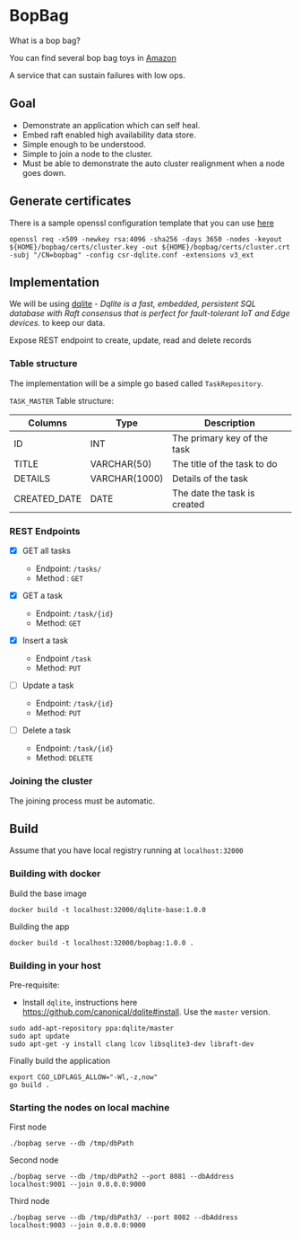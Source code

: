 # BopBag

What is a bop bag?

You can find several bop bag toys in [Amazon](https://www.amazon.com/bop-bag/s?k=bop+bag)

A service that can sustain failures with low ops.


## Goal
* Demonstrate an application which can self heal.
* Embed raft enabled high availability data store.
* Simple enough to be understood.
* Simple to join a node to the cluster.
* Must be able to demonstrate the auto cluster realignment when a node goes down.

## Generate certificates

There is a sample openssl configuration template that you can use [here](default-certs/csr-dqlite.conf.template)

```shell
openssl req -x509 -newkey rsa:4096 -sha256 -days 3650 -nodes -keyout ${HOME}/bopbag/certs/cluster.key -out ${HOME}/bopbag/certs/cluster.crt -subj "/CN=bopbag" -config csr-dqlite.conf -extensions v3_ext
```

## Implementation

We will be using [dqlite](https://dqlite.io/) -  _Dqlite is a fast, embedded, persistent SQL database with Raft consensus that is perfect for fault-tolerant IoT and Edge devices._ to keep our data.

Expose REST endpoint to create, update, read and delete records

### Table structure

The implementation will be a simple go based called `TaskRepository`.

`TASK_MASTER` Table structure:

| Columns | Type | Description |
|---------|------|-------------|
| ID | INT | The primary key of the task|
| TITLE | VARCHAR(50) | The title of the task to do |
| DETAILS | VARCHAR(1000) | Details of the task |
| CREATED_DATE | DATE | The date the task is created |

### REST Endpoints

- [X] GET all tasks
  
  * Endpoint: `/tasks/`
  * Method : `GET`
 
- [X] GET a task
  * Endpoint: `/task/{id}`
  * Method: `GET`
 
- [X] Insert a task
  * Endpoint `/task`
  * Method: `PUT`

- [ ] Update a task
  * Endpoint: `/task/{id}`
  * Method: `PUT`

- [ ] Delete a task
  * Endpoint: `/task/{id}`
  * Method: `DELETE`

### Joining the cluster

The joining process must be automatic.

## Build

Assume that you have local registry running at `localhost:32000`

### Building with docker

Build the base image

```shell
docker build -t localhost:32000/dqlite-base:1.0.0
```

Building the app 

```
docker build -t localhost:32000/bopbag:1.0.0 .
```

### Building in your host

Pre-requisite:
* Install `dqlite`, instructions here https://github.com/canonical/dqlite#install.  Use the `master` version.  

```shell
sudo add-apt-repository ppa:dqlite/master 
sudo apt update
sudo apt-get -y install clang lcov libsqlite3-dev libraft-dev 
```

Finally build the application

```shell
export CGO_LDFLAGS_ALLOW="-Wl,-z,now"
go build .
```

### Starting the nodes on local machine

First node
```
./bopbag serve --db /tmp/dbPath
```

Second node

```
./bopbag serve --db /tmp/dbPath2 --port 8081 --dbAddress localhost:9001 --join 0.0.0.0:9000
```

Third node

```
./bopbag serve --db /tmp/dbPath3/ --port 8082 --dbAddress  localhost:9003 --join 0.0.0.0:9000
```
